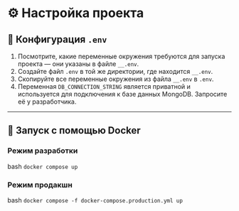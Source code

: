 # ⚙️ Настройка проекта

## 📄 Конфигурация `.env`

1. Посмотрите, какие переменные окружения требуются для запуска проекта — они указаны в файле `__.env`.
2. Создайте файл `.env` в той же директории, где находится `__.env`.
3. Скопируйте все переменные окружения из файла `__.env` в `.env`.
4. Переменная `DB_CONNECTION_STRING` является приватной и используется для подключения к базе данных MongoDB. Запросите её у разработчика.

---

## 🐳 Запуск с помощью Docker

### Режим разработки

bash
`docker compose up`

### Режим продакшн

bash
`docker compose -f docker-compose.production.yml up`

